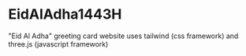 # EidAlAdha1443H
"Eid Al Adha" greeting card website uses tailwind (css framework) and three.js (javascript framework)
